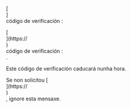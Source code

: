 [<br host>]<br action>código de verificación :<br code>

[<br host>](https://<br host>)<br action>código de verificación :<br code>.

Este código de verificación caducará nunha hora.

Se non solicitou [<br host>](https://<br host>)<br action>, ignore esta mensaxe.
